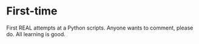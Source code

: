 # First-time
First REAL attempts at a Python scripts. Anyone wants to comment, please do. All learning is good.
